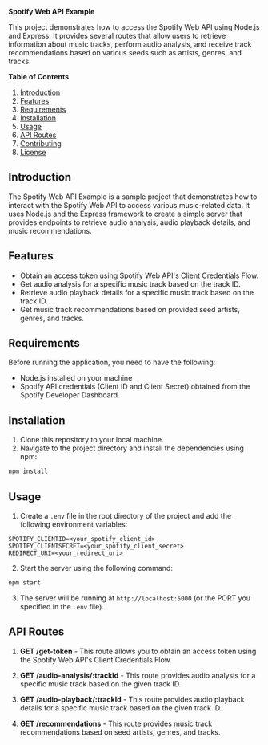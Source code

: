 **Spotify Web API Example**

This project demonstrates how to access the Spotify Web API using Node.js and Express. It provides several routes that allow users to retrieve information about music tracks, perform audio analysis, and receive track recommendations based on various seeds such as artists, genres, and tracks.

**Table of Contents**

1. [Introduction](#introduction)
2. [Features](#features)
3. [Requirements](#requirements)
4. [Installation](#installation)
5. [Usage](#usage)
6. [API Routes](#api-routes)
7. [Contributing](#contributing)
8. [License](#license)

## Introduction

The Spotify Web API Example is a sample project that demonstrates how to interact with the Spotify Web API to access various music-related data. It uses Node.js and the Express framework to create a simple server that provides endpoints to retrieve audio analysis, audio playback details, and music recommendations.

## Features

- Obtain an access token using Spotify Web API's Client Credentials Flow.
- Get audio analysis for a specific music track based on the track ID.
- Retrieve audio playback details for a specific music track based on the track ID.
- Get music track recommendations based on provided seed artists, genres, and tracks.

## Requirements

Before running the application, you need to have the following:

- Node.js installed on your machine
- Spotify API credentials (Client ID and Client Secret) obtained from the Spotify Developer Dashboard.

## Installation

1. Clone this repository to your local machine.
2. Navigate to the project directory and install the dependencies using npm:

```bash
npm install
```

## Usage

1. Create a `.env` file in the root directory of the project and add the following environment variables:

```env
SPOTIFY_CLIENTID=<your_spotify_client_id>
SPOTIFY_CLIENTSECRET=<your_spotify_client_secret>
REDIRECT_URI=<your_redirect_uri>
```

2. Start the server using the following command:

```bash
npm start
```

3. The server will be running at `http://localhost:5000` (or the PORT you specified in the `.env` file).

## API Routes

1. **GET /get-token** - This route allows you to obtain an access token using the Spotify Web API's Client Credentials Flow.

2. **GET /audio-analysis/:trackId** - This route provides audio analysis for a specific music track based on the given track ID.

3. **GET /audio-playback/:trackId** - This route provides audio playback details for a specific music track based on the given track ID.

4. **GET /recommendations** - This route provides music track recommendations based on seed artists, genres, and tracks.
